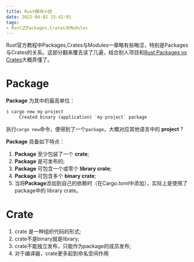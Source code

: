```yaml
---
title: Rust模块小结
date: 2022-04-02 15:42:01
tags:
- Rust之Packages,Crates与Modules
---
```

Rust官方教程中Packages,Crates与Modules一章略有些晦涩，特别是Packages与Crates的关系。这部分翻来覆去读了几遍，结合别人项目和[Rust Packages vs Crates](https://jeffa.io/rust_packages_vs_crates)大概弄懂了。

# Package
**Package** 为其中的最高单位：
```rust
$ cargo new my-project
     Created binary (application) `my-project` package
```

执行`cargo new`命令，便得到了一个`package`，大概对应其他语言中的 **project** ?

**Package** 具备如下特点：

1. **Package** 至少包装了一个 **crate**;
2. **Package** 是可发布的;
3. **Package** 可包含一个或零个 **library crate**;
4. **Package** 可包含多个 **binary crate**;
5. 当将**Package**添加到自己的依赖时（在Cargo.toml中添加），实际上是使用了package中的 library crate。

# Crate

1. crate 是一种组织代码的形式;
2. crate不是binary就是library;
3. crate不能独立发布，只能作为package的成员发布;
4. 对于编译器，crate更多起到命名空间作用